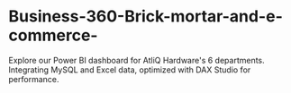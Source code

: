 # Business-360-Brick-mortar-and-e-commerce-
Explore our Power BI dashboard for AtliQ Hardware's 6 departments. Integrating MySQL and Excel data, optimized with DAX Studio for performance.
